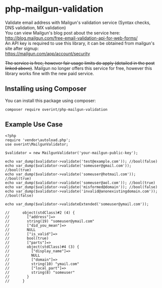 # php-mailgun-validation
Validate email address with Mailgun's validation service (Syntax checks, DNS validation, MX validation)  
You can view Mailgun's blog post about the service here: http://blog.mailgun.com/free-email-validation-api-for-web-forms/  
An API key is required to use this library, it can be obtained from mailgun's site after signup:  
https://mailgun.com/app/account/security

~~The service is free, however fair usage limits do apply (detailed in the post linked above)~~.
Mailgun no longer offers this service for free, however this library works fine with the new paid service. 

Installing using Composer
---------
You can install this package using composer:

    composer require overint/php-mailgun-validation

Example Use Case
---------

    <?php
    require 'vendor\autoload.php';
    use overint\MailgunValidator;
    
    $validator = new MailgunValidator('your-mailgun-public-key');
    
    echo var_dump($validator->validate('test@example.com')); //bool(false)
    echo var_dump($validator->validate('someuser@gmail.com')); //bool(true)
    echo var_dump($validator->validate('someuser@hotmail.com')); //bool(true)
    echo var_dump($validator->validate('someuser@aol.com')); //bool(true)
    echo var_dump($validator->validate('misformed@domain')); //bool(false)
    echo var_dump($validator->validate('invalid@anonexistingdomain.com')); //bool(false)
    
    echo var_dump($validator->validateExtended('someuser@ymail.com'));
    
    //      object(stdClass)#2 (4) {
    //        ["address"]=>
    //        string(19) "someuser@ymail.com"
    //        ["did_you_mean"]=>
    //        NULL
    //        ["is_valid"]=>
    //        bool(true)
    //        ["parts"]=>
    //        object(stdClass)#4 (3) {
    //          ["display_name"]=>
    //          NULL
    //          ["domain"]=>
    //          string(10) "ymail.com"
    //          ["local_part"]=>
    //          string(8) "someuser"
    //        }
    //      }

